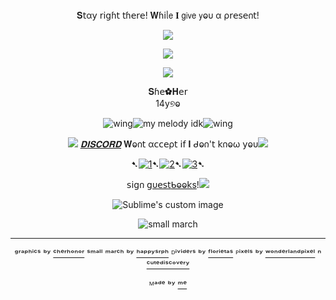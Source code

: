 <div align="center">𝐒𝗍α𝗒 𝗋𝗂𝗀ɦ𝗍 𝗍ɦ𝖾𝗋𝖾! 𝐖ɦ𝗂ᥣ𝖾 𝚰 𝗀𝗂𝗏𝖾 𝗒ⱺυ α ρ𝗋𝖾𝗌𝖾𐓣𝗍!
  
![](https://64.media.tumblr.com/377d5e804c397cdcf181892fa4c502ce/cfe258a6a88f2e6c-68/s2048x3072/8a75c17bf7808886097bc13a24b62ab884dc6e3c.pnj)

<p align="center">
  <img src="https://64.media.tumblr.com/0b3180d60c1bce6e8d440f98c4ecbeed/eec0bdcbf40f94d6-69/s1280x1920/884eb153bd3d201e3eb9812efdd90621a0b34b63.gifv"/>
</p>

<div align="center">

![](https://64.media.tumblr.com/875bd17dceedbf79822344bd42b22f50/cfe258a6a88f2e6c-31/s400x600/ec23ca1288697b2e791d2df756bc4e586e921e32.pnj)

<div align="center">𝐒ɦ𝖾✿𝐇𝖾𝗋
<div align="center">14y୭ⱺ


![wing](https://64.media.tumblr.com/68cec2391a49d447269aa49c7c41b9e7/3c2c210dbc46ea24-39/s75x75_c1/8c2f2d877db0d700292428c79cf259a977042922.gifv)![my melody idk](https://64.media.tumblr.com/46be25e1a8a31c46c35ebc61aa4c943b/d9a333d859a5147e-51/s75x75_c1/af8fb4b0e81d48cc111f9038c38f7558af7acd9e.gifv)![wing](https://64.media.tumblr.com/b4f9e39b60be7c67d4027591f208394b/3c2c210dbc46ea24-21/s75x75_c1/e5f1efeed7221a307fbdd1a746342574f39139b6.gifv)

<p align="center">

![](https://64.media.tumblr.com/88fb920927b85f9f9c1baac15c8ce7a9/b63d219930f56f89-ad/s75x75_c1/8986feaed9718127f321e29953e2070651be2bcc.gifv) [*𝐃𝚰𝐒𝐂𝐎𝐑𝐃*](https://discordid.netlify.app/?id=1048289380843925636) 𝐖ⱺ𐓣𝗍 α𝖼𝖼𝖾ρ𝗍 𝗂𝖿 𝚰 ᑯⱺ𐓣'𝗍 𝗄𐓣ⱺω 𝗒ⱺυ![](https://64.media.tumblr.com/198024cb04ee892aa30bbb79d365d5c7/b63d219930f56f89-51/s75x75_c1/397f8679b27f37f0cf474a280b431352f3f693f6.gifv)



➷[![1](https://64.media.tumblr.com/63da2be9792f54be1a7cc71e47818bd0/828870b2d99689c2-b1/s75x75_c1/72514a3f363f3701c3bb830c89ce5d3a555aa3cf.pnj)](https://rentry.co/linkrose)➷[![2](https://64.media.tumblr.com/e15cdc53fe9810a04873f876f09a57e9/828870b2d99689c2-db/s75x75_c1/703fb8a8389c30b88b84ce08b67049e8891c9c70.pnj)](https://rentry.co/marchthefontain)➷[![3](https://64.media.tumblr.com/022a22573d89c8013404b4fcb91ab53f/828870b2d99689c2-53/s75x75_c1/dfaa245137fc6a286a52aad01fdd3d65574bdda9.pnj)](https://rentry.co/byiInts)➷

𝗌𝗂𝗀𐓣 [𝗀υ𝖾𝗌𝗍](https://k423.123guestbook.com/#)[ᑲⱺⱺ𝗄s](https://furinakinnie.123guestbook.com/)!![](https://64.media.tumblr.com/38dafbc8fa0b77ca40f4b3abac080d2e/d9a333d859a5147e-a6/s75x75_c1/073029ca57fc47d4df1532caf9089aefc08e1a98.gifv)


<p align="center">
  <img src="https://64.media.tumblr.com/f4ae8c5cf4a3213147200b60f1fdf3ee/cfe258a6a88f2e6c-a2/s400x600/aff6424aa65decba8032fa01c1970a1d44c23bf9.pnj" alt="Sublime's custom image"/>
</p>

![small march](https://64.media.tumblr.com/50f64bb1e1dbb1ee574850662fb30c88/8cabafd7d57cb58f-37/s250x400/2f5d0e42afc138ab11be21c535852d30a8620986.pnj) 

---

ᵍʳᵃᵖʰⁱᶜˢ ᵇʸ [ᶜʰᵉʳʰᵒⁿᵒʳ](https://www.tumblr.com/cherhonor) ˢᵐᵃˡˡ ᵐᵃʳᶜʰ ᵇʸ [ʰᵃᵖᵖʸˢʳᵖʰ](https://www.tumblr.com/happysrph) ᴰⁱᵛⁱᵈᵉʳˢ ᵇʸ 
[ᶠˡᵒʳⁱᵉᵗᵃˢ](https://www.tumblr.com/florietas) ᴾⁱˣᵉˡˢ ᵇʸ [ʷᵒⁿᵈᵉʳˡᵃⁿᵈᵖⁱˣᵉˡ](https://www.tumblr.com/wonderlandpixel) ⁿ [ᶜᵘᵗᵉᵈⁱˢᶜᵒᵛᵉʳʸ](https://www.tumblr.com/cutediscovery)

ᴹᵃᵈᵉ ᵇʸ [ᵐᵉ](https://github.com/FurinaTheFountain)

